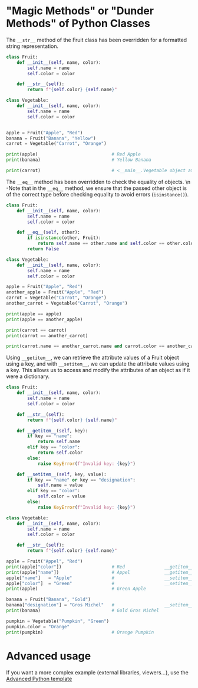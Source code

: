 # "Magic Methods" or "Dunder Methods" of Python Classes

The `__str__` method of the Fruit class has been overridden for a formatted string representation. 

```python runnable
class Fruit:
    def __init__(self, name, color):
        self.name = name
        self.color = color

    def __str__(self):
        return f"{self.color} {self.name}"

class Vegetable:
    def __init__(self, name, color):
        self.name = name
        self.color = color


apple = Fruit("Apple", "Red")
banana = Fruit("Banana", "Yellow")
carrot = Vegetable("Carrot", "Orange")

print(apple)                            # Red Apple
print(banana)                           # Yellow Banana

print(carrot)                           # <__main__.Vegetable object at 0x000000000000>
```
The `__eq__` method has been overridden to check the equality of objects.
\n -Note that in the `__eq__` method, we ensure that the passed other object is of the correct type before checking equality to avoid errors (`isinstance()`).

```python runnable
class Fruit:
    def __init__(self, name, color):
        self.name = name
        self.color = color

    def __eq__(self, other):
        if isinstance(other, Fruit):
            return self.name == other.name and self.color == other.color
        return False

class Vegetable:
    def __init__(self, name, color):
        self.name = name
        self.color = color

apple = Fruit("Apple", "Red")
another_apple = Fruit("Apple", "Red")
carrot = Vegetable("Carrot", "Orange")
another_carrot = Vegetable("Carrot", "Orange")

print(apple == apple)                                                                 # True
print(apple == another_apple)                                                         # True

print(carrot == carrot)                                                               # True
print(carrot == another_carrot)                                                       # False

print(carrot.name == another_carrot.name and carrot.color == another_carrot.color)    # True

```
Using `__getitem__`, we can retrieve the attribute values of a Fruit object using a key, and with `__setitem__`, we can update the attribute values using a key. This allows us to access and modify the attributes of an object as if it were a dictionary.

```python runnable
class Fruit:
    def __init__(self, name, color):
        self.name = name
        self.color = color

    def __str__(self):
        return f"{self.color} {self.name}"

    def __getitem__(self, key):
        if key == "name":
            return self.name
        elif key == "color":
            return self.color
        else:
            raise KeyError(f"Invalid key: {key}")

    def __setitem__(self, key, value):
        if key == "name" or key == "designation":
            self.name = value
        elif key == "color":
            self.color = value
        else:
            raise KeyError(f"Invalid key: {key}")

class Vegetable:
    def __init__(self, name, color):
        self.name = name
        self.color = color

    def __str__(self):
        return f"{self.color} {self.name}"

apple = Fruit("Appel", "Red")
print(apple["color"])                   # Red               __getitem__
print(apple["name"])                    # Appel             __getitem__
apple["name"]   = "Apple"               #                   __setitem__
apple["color"]  = "Green"               #                   __setitem__
print(apple)                            # Green Apple

banana = Fruit("Banana", "Gold")
banana["designation"] = "Gros Michel"   #                   __setitem__
print(banana)                           # Gold Gros Michel

pumpkin = Vegetable("Pumpkin", "Green") 
pumpkin.color = "Orange"                                   
print(pumpkin)                          # Orange Pumpkin
```
# Advanced usage

If you want a more complex example (external libraries, viewers...), use the [Advanced Python template](https://tech.io/select-repo/429)
